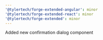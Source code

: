 ```yaml
---
'@tylertech/forge-extended-angular': minor
'@tylertech/forge-extended-react': minor
'@tylertech/forge-extended': minor
---
```


Added new confirmation dialog component

